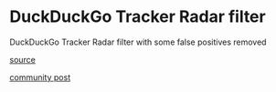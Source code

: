 # DuckDuckGo Tracker Radar filter
DuckDuckGo Tracker Radar filter with some false positives removed 

[source](https://raw.githubusercontent.com/blokadaorg/landing-github-pages/master/blocklists/ddgtrackerradar/standard/hosts.txt)

[community post](https://community.blokada.org/t/introducing-duckduckgo-tracker-radar-to-blokada/469)
